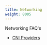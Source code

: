 ```yaml
---
title: Networking
weight: 8005
---
```


Networking FAQ's

- [CNI Providers]({{<baseurl>}}/rancher/latest/en/faq/networking/cni-providers/)

